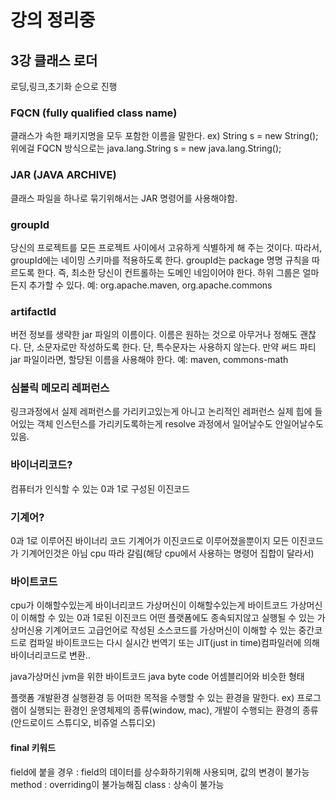 # 강의 정리중

## 3강 클래스 로더

로딩,링크,초기화 순으로 진행

### FQCN \(fully qualified class name\) 

클래스가 속한 패키지명을 모두 포함한 이름을 말한다. ex\) String s = new String\(\); 위에걸 FQCN 방식으로는 java.lang.String s = new java.lang.String\(\);

### JAR \(JAVA ARCHIVE\) 

클래스 파일을 하나로 묶기위해서는 JAR 명령어를 사용해야함.

### groupId 

당신의 프로젝트를 모든 프로젝트 사이에서 고유하게 식별하게 해 주는 것이다. 따라서, groupId에는 네이밍 스키마를 적용하도록 한다. groupId는 package 명명 규칙을 따르도록 한다. 즉, 최소한 당신이 컨트롤하는 도메인 네임이어야 한다. 하위 그룹은 얼마든지 추가할 수 있다. 예: org.apache.maven, org.apache.commons

### artifactId

 버전 정보를 생략한 jar 파일의 이름이다. 이름은 원하는 것으로 아무거나 정해도 괜찮다. 단, 소문자로만 작성하도록 한다. 단, 특수문자는 사용하지 않는다. 만약 써드 파티 jar 파일이라면, 할당된 이름을 사용해야 한다. 예: maven, commons-math

### 심볼릭 메모리 레퍼런스 

링크과정에서 실제 레퍼런스를 가리키고있는게 아니고 논리적인 레퍼런스 실제 힙에 들어있는 객체 인스턴스를 가리키도록하는게 resolve 과정에서 일어날수도 안일어날수도있음.

### 바이너리코드? 

컴퓨터가 인식할 수 있는 0과 1로 구성된 이진코드

### 기계어? 

0과 1로 이루어진 바이너리 코드 기계어가 이진코드로 이루어졌을뿐이지 모든 이진코드가 기계어인것은 아님 cpu 따라 갈림\(해당 cpu에서 사용하는 명령어 집합이 달라서\)

### 바이트코드

 cpu가 이해할수있는게 바이너리코드 가상머신이 이해할수있는게 바이트코드 가상머신이 이해할 수 있는 0과 1로된 이진코드 어떤 플랫폼에도 종속되지않고 실행될 수 있는 가상머신용 기계어코드 고급언어로 작성된 소스코드를 가상머신이 이해할 수 있는 중간코드로 컴파일 바이트코드는 다시 실시간 번역기 또는 JIT\(just in time\)컴파일러에 의해 바이너리코드로 변환..

java가상머신 jvm을 위한 바이트코드 java byte code 어셈블리어와 비슷한 형태

플랫폼 개발환경 실행환경 등 어떠한 목적을 수행할 수 있는 환경을 말한다. ex\) 프로그램이 실행되는 환경인 운영체제의 종류\(window, mac\), 개발이 수행되는 환경의 종류\(안드로이드 스튜디오, 비쥬얼 스튜디오\)

#### final 키워드

field에 붙을 경우 : field의 데이터를 상수화하기위해 사용되며, 값의 변경이 불가능 method : overriding이 불가능해짐 class : 상속이 불가능

